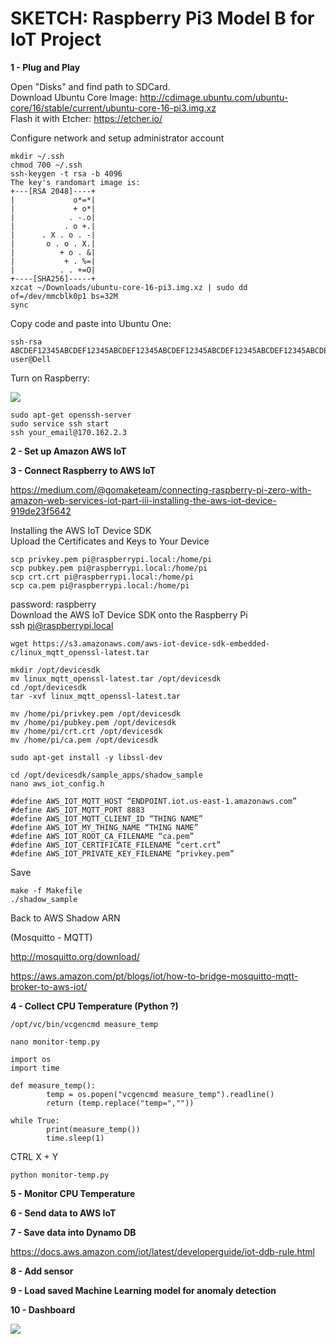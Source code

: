 # SKETCH: Raspberry Pi3 Model B for IoT Project

<b>1 - Plug and Play</b>  

Open "Disks" and find path to SDCard.  
Download Ubuntu Core Image: http://cdimage.ubuntu.com/ubuntu-core/16/stable/current/ubuntu-core-16-pi3.img.xz  
Flash it with Etcher: https://etcher.io/  

Configure network and setup administrator account

```
mkdir ~/.ssh
chmod 700 ~/.ssh
ssh-keygen -t rsa -b 4096
The key's randomart image is:
+---[RSA 2048]----+
|             o*=*|
|             + o*|
|            . -.o|
|           . o +.|
|      . X . o . -|
|       o . o . X.|
|          + o . &|
|           + . %=|
|          . . +=O|
+----[SHA256]-----+
xzcat ~/Downloads/ubuntu-core-16-pi3.img.xz | sudo dd of=/dev/mmcblk0p1 bs=32M
sync
```  
Copy code and paste into Ubuntu One:  
```
ssh-rsa ABCDEF12345ABCDEF12345ABCDEF12345ABCDEF12345ABCDEF12345ABCDEF12345ABCDEF12345ABCDEF12345ABCDEF12345ABCDEF12345ABCDEF12345 user@Dell
```

Turn on Raspberry:

<img src=https://github.com/RubensZimbres/Repo-2018/blob/master/Raspberry%20Pi3%20B%20-%20IoT%20Project/Pictures/20180622_114019.jpg>  

```
sudo apt-get openssh-server
sudo service ssh start
ssh your_email@170.162.2.3
```

<b>2 - Set up Amazon AWS IoT</b>  

<b>3 - Connect Raspberry to AWS IoT</b>  

https://medium.com/@gomaketeam/connecting-raspberry-pi-zero-with-amazon-web-services-iot-part-iii-installing-the-aws-iot-device-919de23f5642  

Installing the AWS IoT Device SDK  
Upload the Certificates and Keys to Your Device  
```
scp privkey.pem pi@raspberrypi.local:/home/pi
scp pubkey.pem pi@raspberrypi.local:/home/pi
scp crt.crt pi@raspberrypi.local:/home/pi
scp ca.pem pi@raspberrypi.local:/home/pi
```  

password: raspberry  
Download the AWS IoT Device SDK onto the Raspberry Pi  
ssh pi@raspberrypi.local  
```
wget https://s3.amazonaws.com/aws-iot-device-sdk-embedded-c/linux_mqtt_openssl-latest.tar  

mkdir /opt/devicesdk
mv linux_mqtt_openssl-latest.tar /opt/devicesdk
cd /opt/devicesdk
tar -xvf linux_mqtt_openssl-latest.tar  

mv /home/pi/privkey.pem /opt/devicesdk
mv /home/pi/pubkey.pem /opt/devicesdk
mv /home/pi/crt.crt /opt/devicesdk
mv /home/pi/ca.pem /opt/devicesdk  

sudo apt-get install -y libssl-dev

cd /opt/devicesdk/sample_apps/shadow_sample
nano aws_iot_config.h

#define AWS_IOT_MQTT_HOST “ENDPOINT.iot.us-east-1.amazonaws.com”
#define AWS_IOT_MQTT_PORT 8883
#define AWS_IOT_MQTT_CLIENT_ID “THING NAME”
#define AWS_IOT_MY_THING_NAME “THING NAME”
#define AWS_IOT_ROOT_CA_FILENAME “ca.pem”
#define AWS_IOT_CERTIFICATE_FILENAME “cert.crt”
#define AWS_IOT_PRIVATE_KEY_FILENAME “privkey.pem”
```  

Save  
```
make -f Makefile  
./shadow_sample
```  

Back to AWS
Shadow ARN  

(Mosquitto - MQTT)  

http://mosquitto.org/download/  

https://aws.amazon.com/pt/blogs/iot/how-to-bridge-mosquitto-mqtt-broker-to-aws-iot/  


<b>4 - Collect CPU Temperature (Python ?)</b>  

```
/opt/vc/bin/vcgencmd measure_temp

nano monitor-temp.py
```

```
import os
import time

def measure_temp():
        temp = os.popen("vcgencmd measure_temp").readline()
        return (temp.replace("temp=",""))

while True:
        print(measure_temp())
        time.sleep(1)
```  
CTRL X + Y  
```
python monitor-temp.py
```  

<b>5 - Monitor CPU Temperature</b>  

<b>6 - Send data to AWS IoT</b>  

<b>7 - Save data into Dynamo DB</b>  

https://docs.aws.amazon.com/iot/latest/developerguide/iot-ddb-rule.html  

<b>8 - Add sensor</b>  

<b>9 - Load saved Machine Learning model for anomaly detection</b>  

<b>10 - Dashboard</b>  

<img src=https://github.com/RubensZimbres/Repo-2018/blob/master/Raspberry%20Pi3%20B%20-%20IoT%20Project/Pictures/Raspberry_temp.png>
